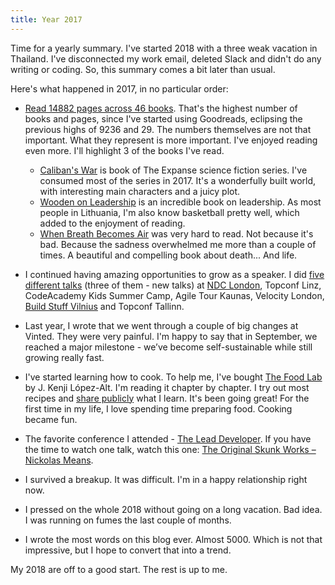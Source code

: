 ```yaml
---
title: Year 2017
---
```


Time for a yearly summary. I've started 2018 with a three weak vacation in Thailand. I've disconnected my work email, deleted Slack and didn't do any writing or coding. So, this summary comes a bit later than usual.

Here's what happened in 2017, in no particular order:

* [Read 14882 pages across 46 books](//goodreads.com/user/year_in_books/2017/36968510). That's the highest number of books and pages, since I've started using Goodreads, eclipsing the previous highs of 9236 and 29. The numbers themselves are not that important. What they represent is more important. I've enjoyed reading even more. I'll highlight 3 of the books I've read.
  * [Caliban's War](//goodreads.com/book/show/12591698-caliban-s-war) is book of The Expanse science fiction series. I've consumed most of the series in 2017. It's a wonderfully built world, with interesting main characters and a juicy plot.
  * [Wooden on Leadership](//goodreads.com/book/show/43535.Wooden_on_Leadership) is an incredible book on leadership. As most people in Lithuania, I'm also know basketball pretty well, which added to the enjoyment of reading.
  * [When Breath Becomes Air](//goodreads.com/book/show/25899336-when-breath-becomes-air) was very hard to read. Not because it's bad. Because the sadness overwhelmed me more than a couple of times. A beautiful and compelling book about death... And life.

* I continued having amazing opportunities to grow as a speaker. I did [five different talks](/talks) (three of them - new talks) at [NDC London](https://www.youtube.com/watch?v=J5U6LxnjYy4), Topconf Linz, CodeAcademy Kids Summer Camp, Agile Tour Kaunas, Velocity London, [Build Stuff Vilnius](https://www.youtube.com/watch?v=9t-N008hUw8) and Topconf Tallinn.

* Last year, I wrote that we went through a couple of big changes at Vinted. They were very painful. I'm happy to say that in September, we reached a major milestone - we’ve become self-sustainable while still growing really fast.

* I've started learning how to cook. To help me, I've bought [The Food Lab](https://www.goodreads.com/book/show/24861842-the-food-lab) by J. Kenji López-Alt. I'm reading it chapter by chapter. I try out most recipes and [share publicly](https://www.instagram.com/mmozuras/) what I learn. It's been going great! For the first time in my life, I love spending time preparing food. Cooking became fun.

* The favorite conference I attended - [The Lead Developer](https://2017.theleaddeveloper.com). If you have the time to watch one talk, watch this one: [The Original Skunk Works – Nickolas Means](https://www.youtube.com/watch?v=pL3Yzjk5R4M).

* I survived a breakup. It was difficult. I'm in a happy relationship right now.

* I pressed on the whole 2018 without going on a long vacation. Bad idea. I was running on fumes the last couple of months.

* I wrote the most words on this blog ever. Almost 5000. Which is not that impressive, but I hope to convert that into a trend.

My 2018 are off to a good start. The rest is up to me.
